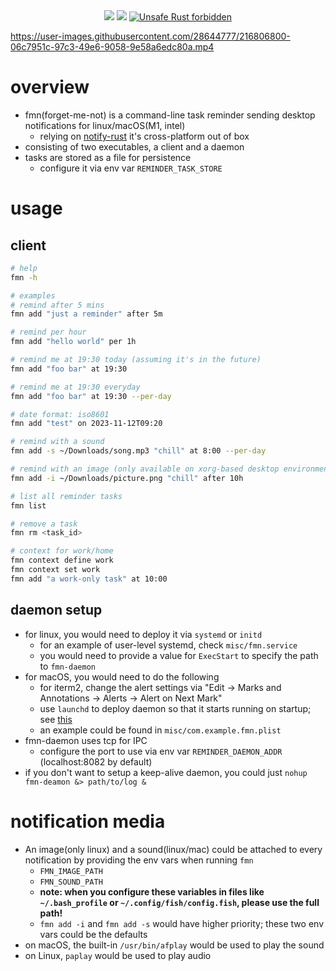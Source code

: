 <div align="center">
  <!-- CI -->
  <img src="https://github.com/dreamerlzl/forget-me-not/workflows/CI/badge.svg" />
  <img src="https://codecov.io/gh/dreamerlzl/forget-me-not/branch/main/graph/badge.svg" />
  <a href="https://github.com/rust-secure-code/safety-dance/">
    <img src="https://img.shields.io/badge/unsafe-forbidden-success.svg?style=flat-square"
      alt="Unsafe Rust forbidden" />
  </a>
</div>

https://user-images.githubusercontent.com/28644777/216806800-06c7951c-97c3-49e6-9058-9e58a6edc80a.mp4

# overview

- fmn(forget-me-not) is a command-line task reminder sending desktop
  notifications for linux/macOS(M1, intel)
  - relying on [notify-rust](https://github.com/hoodie/notify-rust) it's
    cross-platform out of box
- consisting of two executables, a client and a daemon
- tasks are stored as a file for persistence
  - configure it via env var `REMINDER_TASK_STORE`

# usage

## client

```bash
# help
fmn -h

# examples
# remind after 5 mins
fmn add "just a reminder" after 5m

# remind per hour
fmn add "hello world" per 1h

# remind me at 19:30 today (assuming it's in the future)
fmn add "foo bar" at 19:30

# remind me at 19:30 everyday
fmn add "foo bar" at 19:30 --per-day

# date format: iso8601
fmn add "test" on 2023-11-12T09:20

# remind with a sound
fmn add -s ~/Downloads/song.mp3 "chill" at 8:00 --per-day

# remind with an image (only available on xorg-based desktop environment)
fmn add -i ~/Downloads/picture.png "chill" after 10h

# list all reminder tasks
fmn list

# remove a task
fmn rm <task_id>

# context for work/home
fmn context define work
fmn context set work
fmn add "a work-only task" at 10:00
```

## daemon setup

- for linux, you would need to deploy it via `systemd` or `initd`
  - for an example of user-level systemd, check `misc/fmn.service`
  - you would need to provide a value for `ExecStart` to specify the path to
    `fmn-daemon`
- for macOS, you would need to do the following
  - for iterm2, change the alert settings via "Edit -> Marks and Annotations ->
    Alerts -> Alert on Next Mark"
  - use `launchd` to deploy daemon so that it starts running on startup; see
    [this](https://support.apple.com/guide/terminal/script-management-with-launchd-apdc6c1077b-5d5d-4d35-9c19-60f2397b2369/mac)
  - an example could be found in `misc/com.example.fmn.plist`
- fmn-daemon uses tcp for IPC
  - configure the port to use via env var `REMINDER_DAEMON_ADDR` (localhost:8082
    by default)
- if you don't want to setup a keep-alive daemon, you could just
  `nohup fmn-deamon &> path/to/log &`

# notification media

- An image(only linux) and a sound(linux/mac) could be attached to every
  notification by providing the env vars when running `fmn`
  - `FMN_IMAGE_PATH`
  - `FMN_SOUND_PATH`
  - **note: when you configure these variables in files like `~/.bash_profile`
    or `~/.config/fish/config.fish`, please use the full path!**
  - `fmn add -i` and `fmn add -s` would have higher priority; these two env vars
    could be the defaults
- on macOS, the built-in `/usr/bin/afplay` would be used to play the sound
- on Linux, `paplay` would be used to play audio
